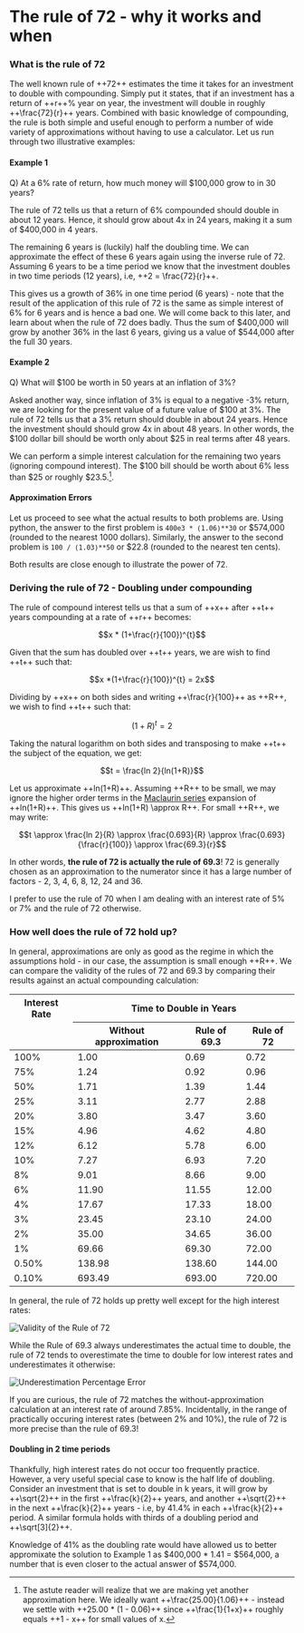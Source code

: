 # The rule of 72 - why it works and when


<!-- hack for removing extra bullets from ToC -->
<style>
#TableOfContents ul { 
  list-style-type: none; 
}

#TableOfContents ul ul { 
  list-style-type: none; 
}

#TableOfContents ul ul ul { 
  list-style-type: disc; 
} 
</style>

<script type="text/x-mathjax-config">
  MathJax.Hub.Config({
    tex2jax: {
      inlineMath: [ ['++','++'] ],
      processEscapes: true
    }
  });
</script>
<script type='text/javascript' src='http://cdn.mathjax.org/mathjax/latest/MathJax.js?config=TeX-AMS-MML_HTMLorMML'></script>

### What is the rule of 72

The well known rule of ++72++ estimates the time it takes for an investment to
double with compounding. Simply put it states, that if an investment has a
return of ++r++% year on year, the investment will double in roughly
++\frac{72}{r}++ years. Combined with basic knowledge of compounding, the rule
is both simple and useful enough to perform a number of wide variety of
approximations without having to use a calculator. Let us run through two
illustrative examples:

#### Example 1
Q) At a 6% rate of return, how much money will $100,000 grow to in 30 years?

The rule of 72 tells us that a return of 6% compounded should double in about
12 years. Hence, it should grow about 4x in 24 years, making it a sum of
$400,000 in 4 years. 

The remaining 6 years is (luckily) half the doubling time. We can approximate
the effect of these 6 years again using the inverse rule of 72. Assuming 6
years to be a time period we know that the investment doubles in two time
periods (12 years), i.e, ++2 = \frac{72}{r}++.

This gives us a growth of 36% in one time period (6 years) - note that the
result of the application of this rule of 72 is the same as simple interest of
6% for 6 years and is hence a bad one. We will come back to this later, and
learn about when the rule of 72 does badly. Thus the sum of $400,000 will grow
by another 36% in the last 6 years, giving us a value of $544,000 after the
full 30 years.

#### Example 2

Q) What will $100 be worth in 50 years at an inflation of 3%?

Asked another way, since inflation of 3% is equal to a negative -3% return, we
are looking for the present value of a future value of $100 at 3%. The rule
of 72 tells us that a 3% return should double in about 24 years. Hence the
investment should should grow 4x in about 48 years. In other words, the $100
dollar bill should be worth only about $25 in real terms after 48 years.

We can perform a simple interest calculation for the remaining two years (ignoring
compound interest). The $100 bill should be worth about 6% less than $25 or
roughly $23.5.[^2].
  
#### Approximation Errors

Let us proceed to see what the actual results to both problems are. Using
python, the answer to the first problem is <small><tt>400e3 *
(1.06)\*\*30</tt></small> or $574,000 (rounded to the nearest 1000 dollars).
Similarly, the answer to the second problem is <small><tt>100 /
(1.03)\*\*50</tt></small> or $22.8 (rounded to the nearest ten cents).

Both results are close enough to illustrate the power of 72.

### Deriving the rule of 72 - Doubling under compounding

The rule of compound interest tells us that a sum of ++x++ after ++t++ years
compounding at a rate of ++r++ becomes:

$$x * (1+\frac{r}{100})^{t}$$

Given that the sum has doubled over ++t++ years, we are wish to find ++t++ such
that:

$$x *(1+\frac{r}{100})^{t} = 2x$$

Dividing by ++x++ on both sides and writing ++\frac{r}{100}++ as ++R++, we wish
to find ++t++ such that:

$$(1 + R)^{t} = 2$$

Taking the natural logarithm on both sides and transposing to make ++t++ the
subject of the equation, we get:

$$t = \frac{ln 2}{ln(1+R)}$$

Let us approximate ++ln(1+R)++. Assuming ++R++ to be small, we may ignore the
higher order terms in the [Maclaurin
series](https://en.wikipedia.org/wiki/Taylor_series#List_of_Maclaurin_series_of_some_common_functions)
expansion of ++ln(1+R)++. This gives us ++ln(1+R) \approx R++. For small ++R++, we may write:

$$t \approx \frac{ln 2}{R} \approx \frac{0.693}{R} \approx \frac{0.693}{\frac{r}{100}} \approx \frac{69.3}{r}$$

In other words, **the rule of 72 is actually the rule of 69.3**! 72 is generally
chosen as an approximation to the numerator since it has a large number of
factors - 2, 3, 4, 6, 8, 12, 24 and 36.

I prefer to use the rule of 70 when I am dealing with an interest rate of 5% or
7% and the rule of 72 otherwise.

### How well does the rule of 72 hold up?

In general, approximations are only as good as the regime in which the
assumptions hold - in our case, the assumption is small enough ++R++. We can
compare the validity of the rules of 72 and 69.3 by comparing their results
against an actual compounding calculation:

<table class="table table-bordered table-striped table-condensed">
<colgroup>
  <col class="col-md-3"><col class="col-md-3"><col class="col-md-3"><col class="md-3">
</colgroup>
<thead>
  <tr><th><center>Interest Rate</center></th>
      <th colspan="3"><center>Time to Double in Years</center></th></tr>
  <tr><td></td>
      <th><center>Without approximation</center></th>
      <th><center>Rule of 69.3</center></th>
      <th><center>Rule of 72</center></th></tr>
</thead>
<tbody>
<tr><td>100% </td><td>1.00    </td><td>0.69    </td><td> 0.72     </td></tr>
<tr><td>75%  </td><td>1.24    </td><td>0.92    </td><td> 0.96     </td></tr>
<tr><td>50%  </td><td>1.71    </td><td>1.39    </td><td> 1.44     </td></tr>
<tr><td>25%  </td><td>3.11    </td><td>2.77    </td><td> 2.88     </td></tr>
<tr><td>20%  </td><td>3.80    </td><td>3.47    </td><td> 3.60     </td></tr>
<tr><td>15%  </td><td>4.96    </td><td>4.62    </td><td> 4.80     </td></tr>
<tr><td>12%  </td><td>6.12    </td><td>5.78    </td><td> 6.00     </td></tr>
<tr><td>10%  </td><td>7.27    </td><td>6.93    </td><td> 7.20     </td></tr>
<tr><td>8%   </td><td>9.01    </td><td>8.66    </td><td> 9.00     </td></tr>
<tr><td>6%   </td><td>11.90   </td><td>11.55   </td><td> 12.00    </td></tr>
<tr><td>4%   </td><td>17.67   </td><td>17.33   </td><td> 18.00    </td></tr>
<tr><td>3%   </td><td>23.45   </td><td>23.10   </td><td> 24.00    </td></tr>
<tr><td>2%   </td><td>35.00   </td><td>34.65   </td><td> 36.00    </td></tr>
<tr><td>1%   </td><td>69.66   </td><td>69.30   </td><td> 72.00    </td></tr>
<tr><td>0.50%</td><td>138.98  </td><td>138.60  </td><td> 144.00   </td></tr>
<tr><td>0.10%</td><td>693.49  </td><td>693.00  </td><td> 720.00   </td></tr>
</tbody> </table>

In general, the rule of 72 holds up pretty well except for the high interest rates:

![Validity of the Rule of 72](https://docs.google.com/spreadsheets/d/193WmHjVE3e6sZPDcj1zhol29T2evt-C6EO9CCDiK8Y4/pubchart?oid=718855741&format=image)

While the Rule of 69.3 always underestimates the actual time to double, the
rule of 72 tends to overestimate the time to double for low interest rates and
underestimates it otherwise:

![Underestimation Percentage Error](https://docs.google.com/spreadsheets/d/193WmHjVE3e6sZPDcj1zhol29T2evt-C6EO9CCDiK8Y4/pubchart?oid=2098081227&format=image)

If you are curious, the rule of 72 matches the without-approximation
calculation at an interest rate of around 7.85%. Incidentally, in the range of
practically occuring interest rates (between 2% and 10%), the rule of 72 is
more precise than the rule of 69.3!

#### Doubling in 2 time periods

Thankfully, high interest rates do not occur too frequently practice. However,
a very useful special case to know is the half life of doubling. Consider an
investment that is set to double in k years, it will grow by ++\sqrt{2}++ in
the first ++\frac{k}{2}++ years, and another ++\sqrt{2}++ in the next
++\frac{k}{2}++ years - i.e, by 41.4% in each ++\frac{k}{2}++ period. A similar
formula holds with thirds of a doubling period and ++\sqrt[3]{2}++.

Knowledge of 41% as the doubling rate would have allowed us to better appromixate
the solution to Example 1 as $400,000 * 1.41 = $564,000, a number that is even
closer to the actual answer of $574,000.

[^2]: The astute reader will realize that we are making yet another approximation here. We ideally want ++\frac{25.00}{1.06}++ - instead we settle with ++25.00 * (1 - 0.06)++ since ++\frac{1}{1+x}++ roughly equals ++1 - x++ for small values of x.

